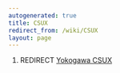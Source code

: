 ```yaml
---
autogenerated: true
title: CSUX
redirect_from: /wiki/CSUX
layout: page
---
```


1.  REDIRECT [Yokogawa CSUX](Yokogawa_CSUX "wikilink")
